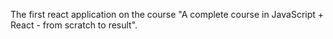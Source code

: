 The first react application on the course "A complete course in JavaScript + React - from scratch to result".
